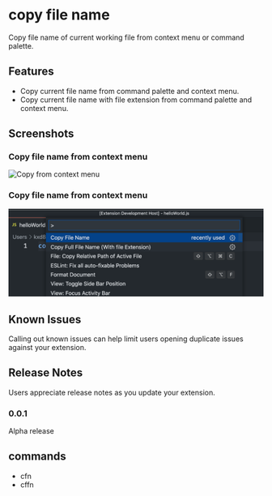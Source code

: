 # copy file name

Copy file name of current working file from context menu or command palette.

## Features
* Copy current file name from command palette and context menu.
* Copy current file name with file extension from command palette and context menu.


## Screenshots
### Copy file name from context menu

![Copy from context menu](https://raw.githubusercontent.com/tdkiran/copy-file-name/master/images/cfn-from-conext.gif)

### Copy file name from context menu

![Execute copy command from command palette](https://raw.githubusercontent.com/tdkiran/copy-file-name/master/images/command.png)

## Known Issues

Calling out known issues can help limit users opening duplicate issues against your extension.

## Release Notes

Users appreciate release notes as you update your extension.

### 0.0.1

Alpha release

## commands

- cfn
- cffn

